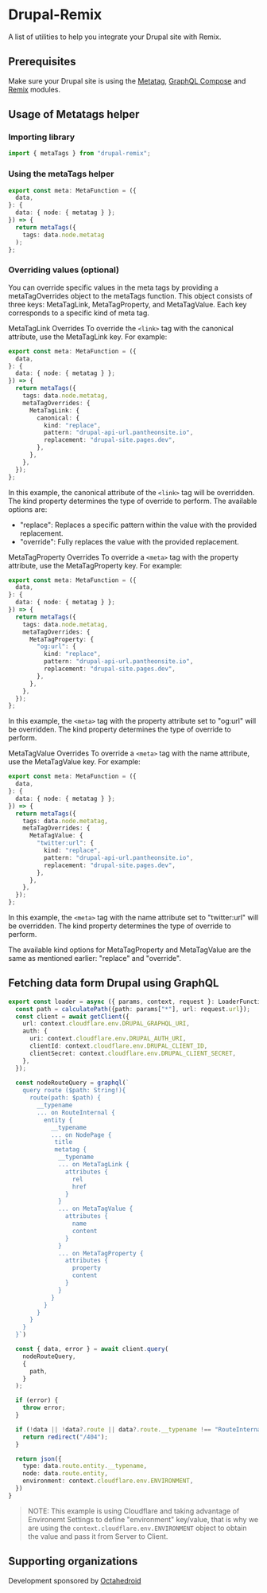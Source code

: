 # Drupal-Remix

A list of utilities to help you integrate your Drupal site with Remix.

## Prerequisites

Make sure your Drupal site is using the [Metatag](https://www.drupal.org/project/metatag), [GraphQL Compose](https://www.drupal.org/project/graphql_compose) and [Remix](https://www.drupal.org/project/remix) modules.

## Usage of Metatags helper

### Importing library

```typescript
import { metaTags } from "drupal-remix";
```

### Using the metaTags helper

```typescript
export const meta: MetaFunction = ({
  data,
}: {
  data: { node: { metatag } };
}) => {
  return metaTags({
    tags: data.node.metatag
  );
};
```

### Overriding values (optional)

You can override specific values in the meta tags by providing a metaTagOverrides object to the metaTags function. This object consists of three keys: MetaTagLink, MetaTagProperty, and MetaTagValue. Each key corresponds to a specific kind of meta tag.

MetaTagLink Overrides
To override the `<link>` tag with the canonical attribute, use the MetaTagLink key. For example:

```typescript
export const meta: MetaFunction = ({
  data,
}: {
  data: { node: { metatag } };
}) => {
  return metaTags({
    tags: data.node.metatag,
    metaTagOverrides: {
      MetaTagLink: {
        canonical: {
          kind: "replace",
          pattern: "drupal-api-url.pantheonsite.io",
          replacement: "drupal-site.pages.dev",
        },
      },
    },
  });
};
```

In this example, the canonical attribute of the `<link>` tag will be overridden. The kind property determines the type of override to perform. The available options are:

- "replace": Replaces a specific pattern within the value with the provided replacement.
- "override": Fully replaces the value with the provided replacement.

MetaTagProperty Overrides
To override a `<meta>` tag with the property attribute, use the MetaTagProperty key. For example:

```typescript
export const meta: MetaFunction = ({
  data,
}: {
  data: { node: { metatag } };
}) => {
  return metaTags({
    tags: data.node.metatag,
    metaTagOverrides: {
      MetaTagProperty: {
        "og:url": {
          kind: "replace",
          pattern: "drupal-api-url.pantheonsite.io",
          replacement: "drupal-site.pages.dev",
        },
      },
    },
  });
};
```

In this example, the `<meta>` tag with the property attribute set to "og:url" will be overridden. The kind property determines the type of override to perform.

MetaTagValue Overrides
To override a `<meta>` tag with the name attribute, use the MetaTagValue key. For example:

```typescript
export const meta: MetaFunction = ({
  data,
}: {
  data: { node: { metatag } };
}) => {
  return metaTags({
    tags: data.node.metatag,
    metaTagOverrides: {
      MetaTagValue: {
        "twitter:url": {
          kind: "replace",
          pattern: "drupal-api-url.pantheonsite.io",
          replacement: "drupal-site.pages.dev",
        },
      },
    },
  });
};
```

In this example, the `<meta>` tag with the name attribute set to "twitter:url" will be overridden. The kind property determines the type of override to perform.

The available kind options for MetaTagProperty and MetaTagValue are the same as mentioned earlier: "replace" and "override".

## Fetching data form Drupal using GraphQL

```typescript
export const loader = async ({ params, context, request }: LoaderFunctionArgs) => {
  const path = calculatePath({path: params["*"], url: request.url});
  const client = await getClient({
    url: context.cloudflare.env.DRUPAL_GRAPHQL_URI,
    auth: {
      uri: context.cloudflare.env.DRUPAL_AUTH_URI,
      clientId: context.cloudflare.env.DRUPAL_CLIENT_ID,
      clientSecret: context.cloudflare.env.DRUPAL_CLIENT_SECRET,
    },
  });
  
  const nodeRouteQuery = graphql(`
    query route ($path: String!){
      route(path: $path) {
        __typename
        ... on RouteInternal {
          entity {
            __typename
            ... on NodePage {
             title
             metatag {
              __typename
              ... on MetaTagLink {
                attributes {
                  rel
                  href
                }
              }
              ... on MetaTagValue {
                attributes {
                  name
                  content
                }
              }
              ... on MetaTagProperty {
                attributes {
                  property
                  content
                }
              }
            }
          }
        }
      }
    }
  }`)

  const { data, error } = await client.query(
    nodeRouteQuery,
    {
      path,
    }
  );

  if (error) {
    throw error;
  }

  if (!data || !data?.route || data?.route.__typename !== "RouteInternal" || !data.route.entity) {
    return redirect("/404");
  }

  return json({
    type: data.route.entity.__typename,
    node: data.route.entity,
    environment: context.cloudflare.env.ENVIRONMENT,
  })
}
```

> NOTE: This example is using Cloudflare and taking advantage of Environemt Settings to define "environment" key/value, that is why we are using the `context.cloudflare.env.ENVIRONMENT` object to obtain the value and pass it from Server to Client.

## Supporting organizations

Development sponsored by [Octahedroid](https://octahedroid.com/)
